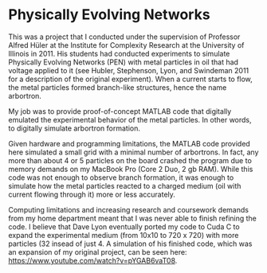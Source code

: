 # Physically Evolving Networks

This was a project that I conducted under the supervision of Professor Alfred Hüler at the Institute for Complexity Research at the University of Illinois in 2011. His students had conducted experiments to simulate Physically Evolving Networks (PEN) with metal particles in oil that had voltage applied to it (see Hubler, Stephenson, Lyon, and Swindeman 2011 for a description of the original experiment). When a current starts to flow, the metal particles formed branch-like structures, hence the name arbortron.

My job was to provide proof-of-concept MATLAB code that digitally emulated the experimental behavior of the metal particles. In other words, to digitally simulate arbortron formation.

Given hardware and programming limitations, the MATLAB code provided here simulated a small grid with a minimal number of arbortrons. In fact, any more than about 4 or 5 particles on the board crashed the program due to memory demands on my MacBook Pro (Core 2 Duo, 2 gb RAM). While this code was not enough to observe branch formation, it was enough to simulate how the metal particles reacted to a charged medium (oil with current flowing through it) more or less accurately.

Computing limitations and increasing research and coursework demands from my home department meant that I was never able to finish refining the code. I believe that Dave Lyon eventually ported my code to Cuda C to expand the experimental medium (from 10x10 to 720 x 720) with more particles (32 insead of just 4. A simulation of his finished code, which was an expansion of my original project, can be seen here: https://www.youtube.com/watch?v=pYGAB6vaT08.
